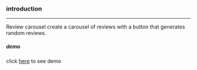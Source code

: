 ### introduction
---


Review carousel
create a carousel of reviews with a button that generates random reviews.


##### demo
click [here]() to see demo

